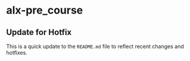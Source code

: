 # alx-pre_course

## Update for Hotfix

This is a quick update to the `README.md` file to reflect recent changes and hotfixes.

